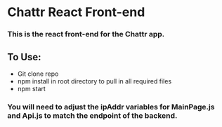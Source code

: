 # Chattr React Front-end
### This is the react front-end for the Chattr app.

## To Use:
* Git clone repo
* npm install in root directory to pull in all required files
* npm start

### You will need to adjust the ipAddr variables for MainPage.js and Api.js to match the endpoint of the backend.